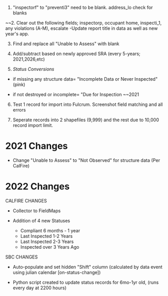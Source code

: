 1. "inspectorf" to "preventi3" need to be blank.  address_lo check for blanks

~~2. Clear out the following fields; inspectorp, occupant home, inspecti_1, any violations (A-M), escalate
  -Update report title in data as well as new year's app.

3. Find and replace all "Unable to Assess" with blank

4. Add/subtract based on newly approved SRA (every 5-years; 2021,2026,etc)

5. _Status Conversions_

  - if missing any structure data= "Incomplete Data or Never Inspected" (pink)
  
  - if not destroyed or incomplete= "Due for Inspection ~~2021
  
6. Test 1 record for import into Fulcrum.  Screenshot field matching and all errors

7. Seperate records into 2 shapefiles (9,999) and the rest due to 10,000 record import limit.


# 2021 Changes

- Change "Unable to Assess" to "Not Observed" for structure data (Per CalFire)

# 2022 Changes

CALFIRE CHANGES
- Collector to FieldMaps

- Addition of 4 new Statuses
  - Compliant 6 months - 1 year
  - Last Inspected 1-2 Years
  -	Last Inspected 2-3 Years
  - Inspected over 3 Years Ago
  
SBC CHANGES

- Auto-populate and set hidden "Shift" column (calculated by data event using julian calendar [on-status-change])

- Python script created to update status records for 6mo-1yr old, (runs every day at 2200 hours)

